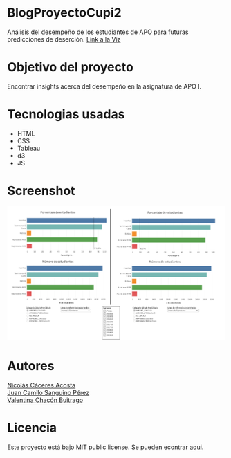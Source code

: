 # BlogProyectoCupi2
Análisis del desempeño de los estudiantes de APO para futuras predicciones de deserción.
[Link a la Viz](https://jcsanguino10.github.io/entregaFinal/notasicfes.html)
# Objetivo del proyecto
Encontrar insights acerca del desempeño en la asignatura de APO I.
# Tecnologias usadas
* HTML
* CSS
* Tableau
* d3
* JS
# Screenshot
![Screenshot Pag Web](https://raw.githubusercontent.com/nacaceres/CriticaVisualizacion/master/APOVIZ.png)
# Autores
[Nicolás Cáceres Acosta](https://github.com/nacaceres)   
[Juan Camilo Sanguino Pérez](https://github.com/jcsanguino10)  
[Valentina Chacón Buitrago](https://github.com/ValentinaChaconBuitrago) 
# Licencia
Este proyecto está bajo MIT public license. Se pueden econtrar [aqui](https://github.com/nacaceres/BlogProyectoCupi2/blob/master/LICENSE).
